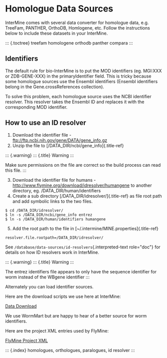 Homologue Data Sources
======================

InterMine comes with several data converter for homologue data, e.g.
TreeFam, PANTHER, OrthoDB, Homlogene, etc. Follow the instructions below
to include these datasets in your InterMine.

::: {.toctree}
treefam homologene orthodb panther compara
:::

Identifiers
-----------

The default rule for bio-InterMine is to put the MOD identifiers (eg.
MGI:XXX or ZDB-GENE-XXX) in the primaryIdentifier field. This is tricky
because some homologue sources use the Ensembl identifiers (Ensembl
identifiers belong in the Gene.crossReferences collection).

To solve this problem, each homologue source uses the NCBI identifier
resolver. This resolver takes the Ensembl ID and replaces it with the
corresponding MOD identifier.

How to use an ID resolver
-------------------------

1.  Download the identifier file -
    <ftp://ftp.ncbi.nih.gov/gene/DATA/gene_info.gz>
2.  Unzip the file to [/DATA_DIR/ncbi/gene_info]{.title-ref}

::: {.warning}
::: {.title}
Warning
:::

Make sure permissions on the file are correct so the build process can
read this file.
:::

3.  Download the identifier file for humans -
    <http://www.flymine.org/download/idresolver/humangene> to another
    directory, eg. /DATA_DIR/human/identifiers
4.  Create a sub directory [/DATA_DIR/idresolver/]{.title-ref} as file
    root path and add symbolic links to the two files.

``` {.bash}
$ cd /DATA_DIR/idresolver/
$ ln -s /DATA_DIR/ncbi/gene_info entrez 
$ ln -s /DATA_DIR/human/identifiers humangene 
```

5.  Add the root path to the file in
    [\~/.intermine/MINE.properties]{.title-ref}

``` {.properties}
resolver.file.rootpath=/DATA_DIR/idresolver/
```

See `/database/data-sources/id-resolvers`{.interpreted-text role="doc"}
for details on how ID resolvers work in InterMine.

::: {.warning}
::: {.title}
Warning
:::

The entrez identifiers file appears to only have the sequence identifier
for worm instead of the WBgene identifier
:::

Alternately you can load identifier sources.

Here are the download scripts we use here at InterMine:

[Data
Download](https://github.com/intermine/intermine-scripts/tree/master/bio/DataDownloader)

We use WormMart but are happy to hear of a better source for worm
identifiers.

Here are the project XML entries used by FlyMine:

[FlyMine Project
XML](https://github.com/intermine/flymine/blob/master/project.xml)

::: {.index}
homologues, orthologues, paralogues, id resolver
:::
